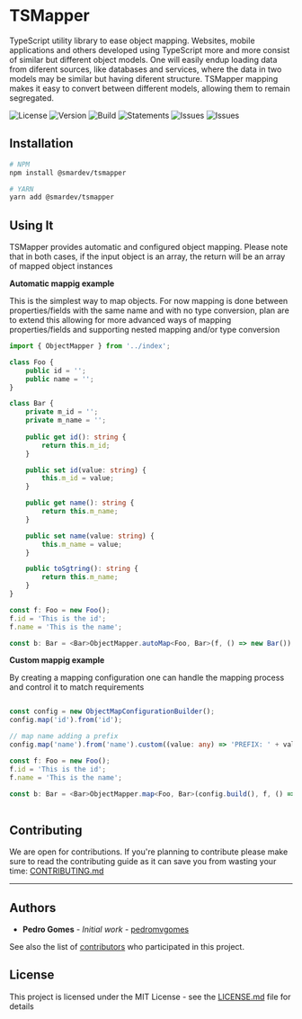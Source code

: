 # TSMapper

TypeScript utility library to ease object mapping.
Websites, mobile applications and others developed using TypeScript more and more consist of similar but different object models. One will easily endup loading data from diferent sources, like databases and services, where the data in two models may be similar but having diferent structure. TSMapper mapping makes it easy to convert between different models, allowing them to remain segregated.

![License](https://img.shields.io/github/license/smardev-inc/tsmapper)
![Version](https://img.shields.io/github/package-json/v/smardev-inc/tsmapper)
![Build](https://img.shields.io/github/workflow/status/smardev-inc/tsmapper/Continuous%20Integration)
![Statements](https://img.shields.io/badge/Coverage-92.81%25-brightgreen.svg)
![Issues](https://img.shields.io/github/issues/smardev-inc/tsmapper)
![Issues](https://img.shields.io/github/commit-activity/w/smardev-inc/tsmapper)

## Installation

```bash
# NPM
npm install @smardev/tsmapper

# YARN
yarn add @smardev/tsmapper
```

## Using It

TSMapper provides automatic and configured object mapping.
Please note that in both cases, if the input object is an array, the return will be an array of mapped object instances

**Automatic mappig example**

This is the simplest way to map objects. For now mapping is done between properties/fields with the same name and with no type conversion, plan are to extend this allowing for more advanced ways of mapping properties/fields and supporting nested mapping and/or type conversion 

```ts
import { ObjectMapper } from '../index';

class Foo {
    public id = '';
    public name = '';
}

class Bar {
    private m_id = '';
    private m_name = '';
    
    public get id(): string {
        return this.m_id;
    }

    public set id(value: string) {
        this.m_id = value;
    }

    public get name(): string {
        return this.m_name;
    }

    public set name(value: string) {
        this.m_name = value;
    }

    public toSgtring(): string {
        return this.m_name;
    }
}

const f: Foo = new Foo();
f.id = 'This is the id';
f.name = 'This is the name';

const b: Bar = <Bar>ObjectMapper.autoMap<Foo, Bar>(f, () => new Bar());
```

**Custom mappig example**

By creating a mapping configuration one can handle the mapping process and control it to match requirements
```ts

const config = new ObjectMapConfigurationBuilder();
config.map('id').from('id');

// map name adding a prefix
config.map('name').from('name').custom((value: any) => 'PREFIX: ' + value); 

const f: Foo = new Foo();
f.id = 'This is the id';
f.name = 'This is the name';

const b: Bar = <Bar>ObjectMapper.map<Foo, Bar>(config.build(), f, () => new Bar());
        
```

## Contributing

We are open for contributions. If you're planning to contribute please make sure to read the contributing guide as it can save you from wasting your time: [CONTRIBUTING.md](/.github/CONTRIBUTING.md)

---
## Authors

* **Pedro Gomes** - *Initial work* - [pedromvgomes](https://github.com/pedromvgomes)

See also the list of [contributors](https://github.com/smardev-inc/tsmapper/contributors) who participated in this project.

## License

This project is licensed under the MIT License - see the [LICENSE.md](LICENSE.md) file for details
